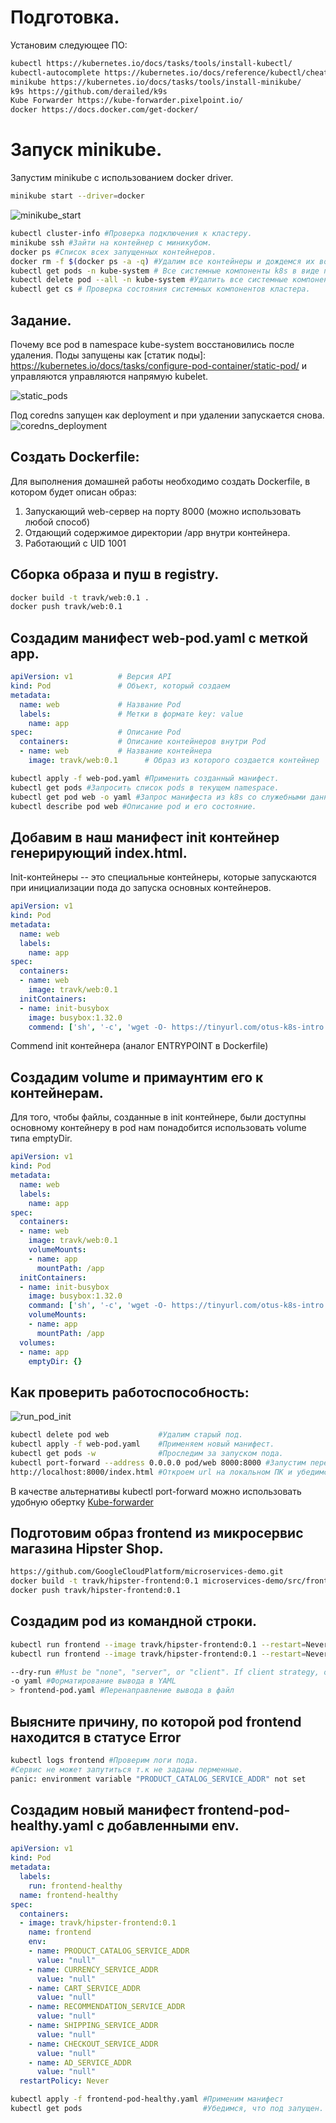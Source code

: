 # Подготовка.
Установим следующее ПО:
```bash
kubectl https://kubernetes.io/docs/tasks/tools/install-kubectl/ 
kubectl-autocomplete https://kubernetes.io/docs/reference/kubectl/cheatsheet/#kubectl-autocomplete
minikube https://kubernetes.io/docs/tasks/tools/install-minikube/
k9s https://github.com/derailed/k9s
Kube Forwarder https://kube-forwarder.pixelpoint.io/
docker https://docs.docker.com/get-docker/
```

# Запуск minikube.
Запустим minikube с использованием docker driver.
```bash
minikube start --driver=docker
```
![minikube_start](https://github.com/1Psy/k8s_platform/blob/main/img/k8s_intro/minikube_start.png)


```bash
kubectl cluster-info #Проверка подключения к кластеру.
minikube ssh #Зайти на контейнер с миникубом.
docker ps #Список всех запущенных контейнеров.
docker rm -f $(docker ps -a -q) #Удалим все контейнеры и дождемся их восстановления.
kubectl get pods -n kube-system # Все системные компоненты k8s в виде подов.
kubectl delete pod --all -n kube-system #Удалить все системные компоненты k8s и дождаться их восстановления.
kubectl get cs # Проверка состояния системных компонентов кластера.
```

## Задание.
Почему все pod в namespace kube-system восстановились после удаления.
Поды запущены как [статик поды]: https://kubernetes.io/docs/tasks/configure-pod-container/static-pod/ и управляются управляются напрямую kubelet.

![static_pods](https://github.com/1Psy/k8s_platform/blob/main/img/k8s_intro/static_pods.png)

Под coredns запущен как deployment и при удалении запускается снова.
![coredns_deployment](https://github.com/1Psy/k8s_platform/blob/main/img/k8s_intro/coredns_deployment.png)


## Создать Dockerfile:
Для выполнения домашней работы необходимо создать Dockerfile, в котором будет описан образ:
1. Запускающий web-сервер на порту 8000 (можно использовать любой способ)
2. Отдающий содержимое директории /app внутри контейнера.
3. Работающий с UID 1001

## Сборка образа и пуш в registry.
```bash
docker build -t travk/web:0.1 .
docker push travk/web:0.1
```
## Создадим манифест web-pod.yaml с меткой app.
``` yaml
apiVersion: v1          # Версия API    
kind: Pod               # Объект, который создаем
metadata:              
  name: web             # Название Pod     
  labels:               # Метки в формате key: value
    name: app
spec:                   # Описание Pod
  containers:           # Описание контейнеров внутри Pod
  - name: web           # Название контейнера
    image: travk/web:0.1      # Образ из которого создается контейнер
```

```bash
kubectl apply -f web-pod.yaml #Применить созданный манифест.
kubectl get pods #Запросить список pods в текущем namespace.
kubectl get pod web -o yaml #Запрос манифеста из k8s со служебными данными.
kubectl describe pod web #Описание pod и его состояние.
```
## Добавим в наш манифест init контейнер генерирующий index.html.
Init-контейнеры -- это специальные контейнеры, которые запускаются при инициализации пода до запуска основных контейнеров.

``` yaml
apiVersion: v1 
kind: Pod     
metadata:    
  name: web    
  labels:
    name: app
spec:
  containers:
  - name: web
    image: travk/web:0.1
  initContainers:
  - name: init-busybox
    image: busybox:1.32.0
    commend: ['sh', '-c', 'wget -O- https://tinyurl.com/otus-k8s-intro | sh']
```
Commend init контейнера (аналог ENTRYPOINT в Dockerfile)

## Создадим volume и примаунтим его к контейнерам.
Для того, чтобы файлы, созданные в init контейнере, были доступны основному контейнеру в pod нам понадобится использовать volume типа emptyDir.

``` yaml
apiVersion: v1 
kind: Pod     
metadata:    
  name: web    
  labels:
    name: app
spec:
  containers:
  - name: web
    image: travk/web:0.1 
    volumeMounts:
    - name: app
      mountPath: /app
  initContainers:
  - name: init-busybox
    image: busybox:1.32.0
    command: ['sh', '-c', 'wget -O- https://tinyurl.com/otus-k8s-intro | sh'] #Command аналог ENTRYPOINT в Dockerfile.
    volumeMounts:
    - name: app
      mountPath: /app
  volumes:
  - name: app
    emptyDir: {}
```

## Как проверить работоспособность:

![run_pod_init](https://github.com/1Psy/k8s_platform/blob/main/img/k8s_intro/run_pod_init.png)

```bash
kubectl delete pod web           #Удалим старый под.
kubectl apply -f web-pod.yaml    #Применяем новый манифест.
kubectl get pods -w              #Проследим за запуском пода.
kubectl port-forward --address 0.0.0.0 pod/web 8000:8000 #Запустим перенаправление портов из кластера на локальны ПК/
http://localhost:8000/index.html #Откроем url на локальном ПК и убедимся что сгенерированная init контейнером страница доступана.
```
В качестве альтернативы kubectl port-forward можно использовать удобную обертку [Kube-forwarder](https://kube-forwarderpixelpoint.io)


## Подготовим образ frontend из микросервис магазина Hipster Shop.
```bash
https://github.com/GoogleCloudPlatform/microservices-demo.git                #Склонируем репозиторий.
docker build -t travk/hipster-frontend:0.1 microservices-demo/src/frontend/  #Соберем сервис frontend.
docker push travk/hipster-frontend:0.1                                       #Запушим образ в docker hub.
```
## Создадим pod из командной строки.
```bash
kubectl run frontend --image travk/hipster-frontend:0.1 --restart=Never
kubectl run frontend --image travk/hipster-frontend:0.1 --restart=Never --dry-run=server -o yaml > frontend-pod.yaml

--dry-run #Must be "none", "server", or "client". If client strategy, only print the object that would be sent, without sending it. If server strategy, submit server-side request without persisting the resource.
-o yaml #Форматирование вывода в YAML
> frontend-pod.yaml #Перенаправление вывода в файл
```
## Выясните причину, по которой pod frontend находится в статусе Error
```bash
kubectl logs frontend #Проверим логи пода.
#Cервис не может запутиться т.к не заданы перменные.
panic: environment variable "PRODUCT_CATALOG_SERVICE_ADDR" not set
```
## Создадим новый манифест frontend-pod-healthy.yaml с добавленными env.
``` yaml
apiVersion: v1
kind: Pod
metadata:
  labels:
    run: frontend-healthy
  name: frontend-healthy
spec:
  containers:
  - image: travk/hipster-frontend:0.1
    name: frontend
    env:
    - name: PRODUCT_CATALOG_SERVICE_ADDR
      value: "null"
    - name: CURRENCY_SERVICE_ADDR
      value: "null"
    - name: CART_SERVICE_ADDR
      value: "null"
    - name: RECOMMENDATION_SERVICE_ADDR
      value: "null"
    - name: SHIPPING_SERVICE_ADDR
      value: "null"
    - name: CHECKOUT_SERVICE_ADDR
      value: "null"
    - name: AD_SERVICE_ADDR
      value: "null"
  restartPolicy: Never
```

```bash
kubectl apply -f frontend-pod-healthy.yaml #Применим манифест
kubectl get pods                           #Убедимся, что под запущен.
```